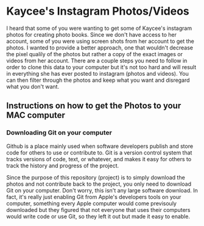 # Kaycee's Instagram Photos/Videos

I heard that some of you were wanting to get some of Kaycee's instagram photos for creating photo books. Since we don't have access to her account, some of you were using screen shots from her account to get the photos. I wanted to provide a better approach, one that wouldn't decrease the pixel qualily of the photos but rather a copy of the exact images or videos from her account. There are a couple steps you need to follow in order to clone this data to your computer but it's not too hard and will result in everything she has ever posted to instagram (photos and videos). You can then filter through the photos and keep what you want and disregard what you don't want.

## Instructions on how to get the Photos to your MAC computer

### Downloading Git on your computer

Github is a place mainly used when software developers publish and store code for others to use or contribute to. Git is a version control system that tracks versions of code, text, or whatever, and makes it easy for others to track the history and progress of the project. 

Since the purpose of this repository (project) is to simply download the photos and not contribute back to the project, you only need to download Git on your computer. Don't worry, this isn't any large software download. In fact, it's really just enabling Git from Apple's developers tools on your computer, something every Apple computer would come previsouly downloaded but they figured that not everyone that uses their computers would write code or use Git, so they left it out but made it easy to enable. 


